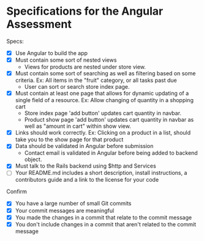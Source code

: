 # Specifications for the Angular Assessment

Specs:
- [x] Use Angular to build the app
- [x] Must contain some sort of nested views
  - Views for products are nested under store view.
- [x] Must contain some sort of searching as well as filtering based on some criteria. Ex: All items in the "fruit" category, or all tasks past due
  - User can sort or search store index page.
- [x] Must contain at least one page that allows for dynamic updating of a single field of a resource. Ex: Allow changing of quantity in a shopping cart
  - Store index page 'add button' updates cart quantity in navbar.
  - Product show page 'add button' updates cart quantity in navbar as well as "amount in cart" within show view.
- [x] Links should work correctly. Ex: Clicking on a product in a list, should take you to the show page for that product
- [x] Data should be validated in Angular before submission
  - Contact email is validated in Angular before being added to backend object.
- [x] Must talk to the Rails backend using $http and Services
- [ ] Your README.md includes a short description, install instructions, a contributors guide and a link to the license for your code

Confirm
- [x] You have a large number of small Git commits
- [x] Your commit messages are meaningful
- [x] You made the changes in a commit that relate to the commit message
- [x] You don't include changes in a commit that aren't related to the commit message

